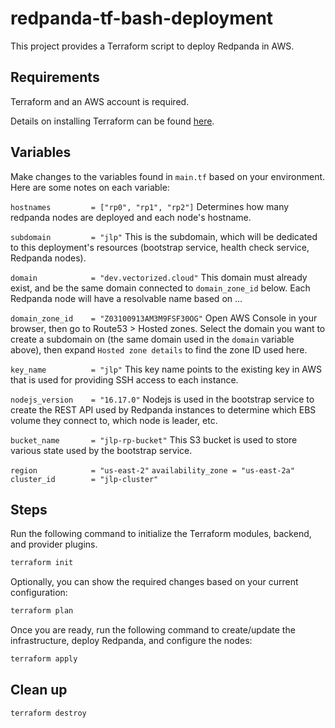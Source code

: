 # redpanda-tf-bash-deployment

This project provides a Terraform script to deploy Redpanda in AWS.

## Requirements

Terraform and an AWS account is required.

Details on installing Terraform can be found [here](https://www.terraform.io/downloads.html).

## Variables

Make changes to the variables found in `main.tf` based on your environment. Here are some notes on each variable:

`hostnames         = ["rp0", "rp1", "rp2"]`
Determines how many redpanda nodes are deployed and each node's hostname.

`subdomain         = "jlp"`
This is the subdomain, which will be dedicated to this deployment's resources (bootstrap service, health check service, Redpanda nodes).

`domain            = "dev.vectorized.cloud"`
This domain must already exist, and be the same domain connected to `domain_zone_id` below. Each Redpanda node will have a resolvable name based on <hostname>.<subdomain>.<domain>.

`domain_zone_id    = "Z03100913AM3M9FSF30OG"`
Open AWS Console in your browser, then go to Route53 > Hosted zones. Select the domain you want to create a subdomain on (the same domain used in the `domain` variable above), then expand `Hosted zone details` to find the zone ID used here.

`key_name          = "jlp"`
This key name points to the existing key in AWS that is used for providing SSH access to each instance.

`nodejs_version    = "16.17.0"`
Nodejs is used in the bootstrap service to create the REST API used by Redpanda instances to determine which EBS volume they connect to, which node is leader, etc.

`bucket_name       = "jlp-rp-bucket"`
This S3 bucket is used to store various state used by the bootstrap service.

`region            = "us-east-2"`
`availability_zone = "us-east-2a"`
`cluster_id        = "jlp-cluster"`

## Steps

Run the following command to initialize the Terraform modules, backend, and provider plugins.

```bash
terraform init
```

Optionally, you can show the required changes based on your current configuration:

```bash
terraform plan
```

Once you are ready, run the following command to create/update the infrastructure, deploy Redpanda, and configure the nodes:

```bash
terraform apply
```

## Clean up

```bash
terraform destroy
```

